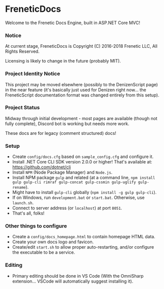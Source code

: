 # FreneticDocs

Welcome to the Frenetic Docs Engine, built in ASP.NET Core MVC!

### Notice

At current stage, FreneticDocs is Copyright (C) 2016-2018 Frenetic LLC, All Rights Reserved.

Licensing is likely to change in the future (probably MIT).

### Project Identity Notice

This project may be moved elsewhere (possibly to the DenizenScript page) in the near feature (it's basically just used for Denizen right now... the FreneticScript documentation format was changed entirely from this setup).

### Project Status

Midway through initial development - most pages are available (though not fully complete), Discord bot is working but needs more work.

These docs are for legacy (comment structured) docs!

### Setup

- Create `config/docs.cfg` based on `sample_config.cfg` and configure it.
- Install .NET Core CLI SDK version 2.0.0 or higher! That's available at: https://github.com/dotnet/cli
- Install `NPM` (Node Package Manager) and `Node.js`.
- Install NPM package `gulp` and related (at a command line, `npm install gulp gulp-cli rimraf gulp-concat gulp-cssmin gulp-uglify gulp-rename`).
- Might have to install `gulp-cli` globally (`npm install -g gulp gulp-cli`).
- If on Windows, run `development.bat` or `start.bat`. Otherwise, use `launch.sh`.
- Connect to server address (or `localhost`) at port `8051`.
- That's all, folks!

### Other things to configure

- Create a `config/docs_homepage.html` to contain homepage HTML data.
- Create your own docs logo and favicon.
- Create/edit `start.sh` to allow proper auto-restarting, and/or configure the executable to be a service.

### Editing

- Primary editing should be done in VS Code (With the OmniSharp extension... VSCode will automatically suggest installing it).
